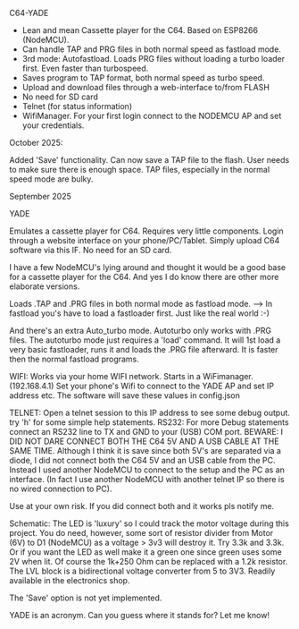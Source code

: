 C64-YADE

- Lean and mean Cassette player for the C64. Based on ESP8266 (NodeMCU).
- Can handle TAP and PRG files in both normal speed as fastload mode.
- 3rd mode: Autofastload. Loads PRG files without loading a turbo loader first.
      Even faster than turbospeed.
- Saves program to TAP format, both normal speed as turbo speed.
- Upload and download files through a web-interface to/from FLASH
- No need for SD card
- Telnet (for status information)
- WifiManager. For your first login connect to the NODEMCU AP and set your credentials. 




October 2025:

Added 'Save' functionality.
Can now save a TAP file to the flash. User needs to make sure there is enough space.
TAP files, especially in the normal speed mode are bulky.




September 2025

YADE

Emulates a cassette player for C64.
Requires very little components.
Login through a website interface on your phone/PC/Tablet.
Simply upload C64 software via this IF.
No need for an SD card.

I have a few NodeMCU's lying around and thought it would be a good base for
a cassette player for the C64. And yes I do know there are other more elaborate
versions.

Loads .TAP and .PRG files in both normal mode as fastload mode.
      --> In fastload you's have to load a fastloader first.
          Just like the real world :-)

And there's an extra Auto_turbo mode. Autoturbo only works with .PRG files.
The autoturbo mode just requires a 'load' command.
It will 1st load a very basic fastloader, runs it and loads the .PRG file
afterward. It is faster then the normal fastload programs.

WIFI: Works via your home WIFI network. Starts in a WiFimanager.(192.168.4.1)
Set your phone's Wifi to connect to the YADE AP and set IP address etc.
The software will save these values in config.json

TELNET: Open a telnet session to this IP address to see some debug output.
        try 'h' for some simple help statements.
RS232: For more Debug statements connect an RS232 line to TX and GND to your
(USB) COM port.
BEWARE: I DID NOT DARE CONNECT BOTH THE C64 5V AND A USB CABLE AT THE SAME TIME.
Although I think it is save since both 5V's are separated via a diode, I
did not connect both the C64 5V and an USB cable from the PC. Instead I used
another NodeMCU to connect to the setup and the PC as an interface. (In fact I
use another NodeMCU with another telnet IP so there is no wired connection to
PC).

Use at your own risk. If you did connect both and it works pls notify me.





Schematic: The LED is 'luxury' so I could track the motor voltage during
this project. You do need, however, some sort of resistor divider from
Motor (6V) to D1 (NodeMCU) as a voltage > 3v3 will destroy it.
Try 3.3k and 3.3k. Or if you want the LED as well make it a green one since
green uses some 2V when lit. Of course the 1k+250 Ohm can be replaced with a
1.2k resistor.
The LVL block is a bidirectional voltage converter from 5 to 3V3. Readily
available in the electronics shop.

The 'Save' option is not yet implemented.

YADE is an acronym. Can you guess where it stands for? Let me know!
